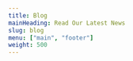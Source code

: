```yaml
---
title: Blog
mainHeading: Read Our Latest News
slug: blog
menu: ["main", "footer"]
weight: 500
---
```

